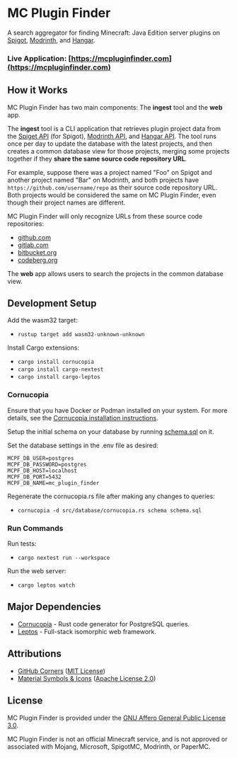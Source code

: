 # MC Plugin Finder

A search aggregator for finding Minecraft: Java Edition server plugins on [Spigot](https://www.spigotmc.org), [Modrinth](https://modrinth.com/plugins), and [Hangar](https://hangar.papermc.io).

### Live Application: [https://mcpluginfinder.com](https://mcpluginfinder.com)

## How it Works

MC Plugin Finder has two main components: The **ingest** tool and the **web** app.

The **ingest** tool is a CLI application that retrieves plugin project data from the [Spiget API](https://spiget.org/) (for Spigot), [Modrinth API](https://docs.modrinth.com/), and [Hangar API](https://hangar.papermc.io/api-docs). The tool runs once per day to update the database with the latest projects, and then creates a common database view for those projects, merging some projects together if they **share the same source code repository URL**.

For example, suppose there was a project named "Foo" on Spigot and another project named "Bar" on Modrinth, and both projects have `https://github.com/username/repo` as their source code repository URL. Both projects would be considered the same on MC Plugin Finder, even though their project names are different.

MC Plugin Finder will only recognize URLs from these source code repositories:
- [github.com](https://github.com)
- [gitlab.com](https://gitlab.com)
- [bitbucket.org](https://bitbucket.org)
- [codeberg.org](https://codeberg.org)

The **web** app allows users to search the projects in the common database view.

## Development Setup

Add the wasm32 target:
- `rustup target add wasm32-unknown-unknown`

Install Cargo extensions:
- `cargo install cornucopia`
- `cargo install cargo-nextest`
- `cargo install cargo-leptos`

### Cornucopia

Ensure that you have Docker or Podman installed on your system. For more details, see the [Cornucopia installation instructions](https://cornucopia-rs.netlify.app/book/introduction/installation).

Setup the initial schema on your database by running [schema.sql](https://github.com/Frumple/mc-plugin-finder/blob/main/schema.sql) on it.

Set the database settings in the .env file as desired:
```
MCPF_DB_USER=postgres
MCPF_DB_PASSWORD=postgres
MCPF_DB_HOST=localhost
MCPF_DB_PORT=5432
MCPF_DB_NAME=mc_plugin_finder
```

Regenerate the cornucopia.rs file after making any changes to queries:
- `cornucopia -d src/database/cornucopia.rs schema schema.sql`

### Run Commands

Run tests:
- `cargo nextest run --workspace`

Run the web server:
- `cargo leptos watch`

## Major Dependencies
- [Cornucopia](https://github.com/cornucopia-rs/cornucopia) - Rust code generator for PostgreSQL queries.
- [Leptos](https://github.com/leptos-rs/leptos) - Full-stack isomorphic web framework.

## Attributions
- [GitHub Corners](https://github.com/tholman/github-corners) ([MIT License](https://github.com/tholman/github-corners/blob/master/license.md))
- [Material Symbols & Icons](https://fonts.google.com/icons) ([Apache License 2.0](https://www.apache.org/licenses/LICENSE-2.0.html))

## License

MC Plugin Finder is provided under the [GNU Affero General Public License 3.0](https://github.com/Frumple/mc-plugin-finder/blob/main/LICENSE).

MC Plugin Finder is not an official Minecraft service, and is not approved or associated with Mojang, Microsoft, SpigotMC, Modrinth, or PaperMC.